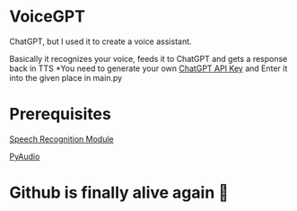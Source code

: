 # VoiceGPT
ChatGPT, but I used it to create a voice assistant.


Basically it recognizes your voice, feeds it to ChatGPT and gets a response back in TTS
*You need to generate your own [ChatGPT API Key](https://platform.openai.com/) and Enter it into the given place in main.py

# Prerequisites
[Speech Recognition Module](https://pypi.org/project/SpeechRecognition/) 


[PyAudio](https://pypi.org/project/PyAudio/)

# Github is finally alive again :troll:
